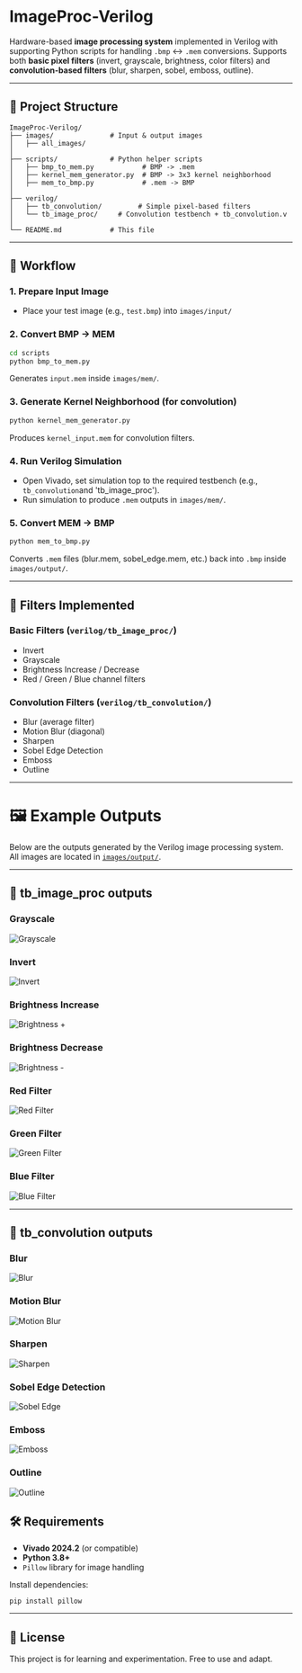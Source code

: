 # ImageProc-Verilog

Hardware-based **image processing system** implemented in Verilog with supporting Python scripts for handling `.bmp` ↔ `.mem` conversions.
Supports both **basic pixel filters** (invert, grayscale, brightness, color filters) and **convolution-based filters** (blur, sharpen, sobel, emboss, outline).

---

## 📂 Project Structure

```
ImageProc-Verilog/
├── images/              # Input & output images
│   ├── all_images/           
│
├── scripts/             # Python helper scripts
│   ├── bmp_to_mem.py            # BMP -> .mem
│   ├── kernel_mem_generator.py  # BMP -> 3x3 kernel neighborhood
│   ├── mem_to_bmp.py            # .mem -> BMP
│
├── verilog/
│   ├── tb_convolution/         # Simple pixel-based filters
│   └── tb_image_proc/     # Convolution testbench + tb_convolution.v
│
└── README.md            # This file
```

---

## 🚀 Workflow

### 1. Prepare Input Image

* Place your test image (e.g., `test.bmp`) into `images/input/`

### 2. Convert BMP → MEM

```bash
cd scripts
python bmp_to_mem.py
```

Generates `input.mem` inside `images/mem/`.

### 3. Generate Kernel Neighborhood (for convolution)

```bash
python kernel_mem_generator.py
```

Produces `kernel_input.mem` for convolution filters.

### 4. Run Verilog Simulation

* Open Vivado, set simulation top to the required testbench (e.g., `tb_convolution`and 'tb_image_proc').
* Run simulation to produce `.mem` outputs in `images/mem/`.

### 5. Convert MEM → BMP

```bash
python mem_to_bmp.py
```

Converts `.mem` files (blur.mem, sobel_edge.mem, etc.) back into `.bmp` inside `images/output/`.

---

## 🎨 Filters Implemented

### Basic Filters (`verilog/tb_image_proc/`)

* Invert
* Grayscale
* Brightness Increase / Decrease
* Red / Green / Blue channel filters

### Convolution Filters (`verilog/tb_convolution/`)

* Blur (average filter)
* Motion Blur (diagonal)
* Sharpen
* Sobel Edge Detection
* Emboss
* Outline

---

# 🖼 Example Outputs

Below are the outputs generated by the Verilog image processing system.  
All images are located in [`images/output/`](images/output/).

---

## 🔹 tb_image_proc outputs

### Grayscale
![Grayscale](images/grayscale.bmp)

### Invert
![Invert](images/output/invert.bmp)

### Brightness Increase
![Brightness +](images/output/brightness_inc.bmp)

### Brightness Decrease
![Brightness -](images/output/brightness_dec.bmp)

### Red Filter
![Red Filter](images/output/red_filter.bmp)

### Green Filter
![Green Filter](images/output/green_filter.bmp)

### Blue Filter
![Blue Filter](images/output/blue_filter.bmp)

---

## 🔹 tb_convolution outputs

### Blur
![Blur](images/output/blur.bmp)

### Motion Blur
![Motion Blur](images/output/motion_blur.bmp)

### Sharpen
![Sharpen](images/output/sharpen.bmp)

### Sobel Edge Detection
![Sobel Edge](images/output/sobel_edge.bmp)

### Emboss
![Emboss](images/output/emboss.bmp)

### Outline
![Outline](images/output/outline.bmp)


## 🛠 Requirements

* **Vivado 2024.2** (or compatible)
* **Python 3.8+**
* `Pillow` library for image handling

Install dependencies:

```bash
pip install pillow
```

---

## 📜 License

This project is for learning and experimentation. Free to use and adapt.
